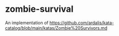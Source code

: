 # zombie-survival
An implementation of https://github.com/ardalis/kata-catalog/blob/main/katas/Zombie%20Survivors.md
